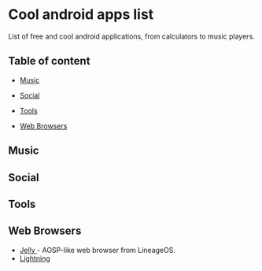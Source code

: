 # Cool android apps list
List of free and cool android applications,
from calculators to music players.
## Table of content

* [Music](#music)


* [Social](#social)

* [Tools](#tools)

* [Web Browsers](#web-browsers)

## Music

## Social

## Tools

## Web Browsers
* [ Jelly ]( https://forum.xda-developers.com/android/apps-games/apk-jelly-browser-t3600876/page1 ) - AOSP-like web browser from LineageOS.
* [ Lightning ]( https://github.com/anthonycr/Lightning-Browser )
